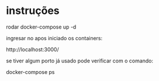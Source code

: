 # instruções

rodar docker-compose up -d

ingresar no apos iniciado os containers:

http://localhost:3000/

se tiver algum porto já usado pode verificar com o comando:

docker-compose ps
 
